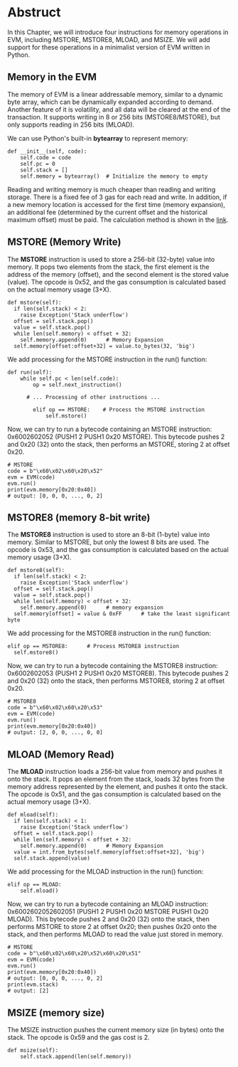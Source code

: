# Abstruct

In this Chapter, we will introduce four instructions for memory operations in EVM, including MSTORE, MSTORE8, MLOAD, and MSIZE. We will add support for these operations in a minimalist version of EVM written in Python.

## Memory in the EVM

The memory of EVM is a linear addressable memory, similar to a dynamic byte array, which can be dynamically expanded according to demand. Another feature of it is volatility, and all data will be cleared at the end of the transaction. It supports writing in 8 or 256 bits (MSTORE8/MSTORE), but only supports reading in 256 bits (MLOAD).

We can use Python's built-in **bytearray** to represent memory:

```
def __init__(self, code):
    self.code = code
    self.pc = 0
    self.stack = []
    self.memory = bytearray()  # Initialize the memory to empty
```

Reading and writing memory is much cheaper than reading and writing storage. There is a fixed fee of 3 gas for each read and write. In addition, if a new memory location is accessed for the first time (memory expansion), an additional fee (determined by the current offset and the historical maximum offset) must be paid. The calculation method is shown in the [link](https://www.evm.codes/about#accesssets).

## MSTORE (Memory Write)

The **MSTORE** instruction is used to store a 256-bit (32-byte) value into memory. It pops two elements from the stack, the first element is the address of the memory (offset), and the second element is the stored value (value). The opcode is 0x52, and the gas consumption is calculated based on the actual memory usage (3+X).

```
def mstore(self):
  if len(self.stack) < 2:
    raise Exception('Stack underflow')
  offset = self.stack.pop()
  value = self.stack.pop()
  while len(self.memory) < offset + 32:
    self.memory.append(0)      # Memory Expansion
  self.memory[offset:offset+32] = value.to_bytes(32, 'big')
```

We add processing for the MSTORE instruction in the run() function:

```
def run(self):
    while self.pc < len(self.code):
        op = self.next_instruction()

      # ... Processing of other instructions ...

        elif op == MSTORE:    # Process the MSTORE instruction
            self.mstore()
```

Now, we can try to run a bytecode containing an MSTORE instruction: 0x6002602052 (PUSH1 2 PUSH1 0x20 MSTORE). This bytecode pushes 2 and 0x20 (32) onto the stack, then performs an MSTORE, storing 2 at offset 0x20.

```
# MSTORE
code = b"\x60\x02\x60\x20\x52"
evm = EVM(code)
evm.run()
print(evm.memory[0x20:0x40])  
# output: [0, 0, 0, ..., 0, 2]
```

## MSTORE8 (memory 8-bit write)

The **MSTORE8** instruction is used to store an 8-bit (1-byte) value into memory. Similar to MSTORE, but only the lowest 8 bits are used. The opcode is 0x53, and the gas consumption is calculated based on the actual memory usage (3+X).

```
def mstore8(self):
  if len(self.stack) < 2:
    raise Exception('Stack underflow')
  offset = self.stack.pop()
  value = self.stack.pop()
  while len(self.memory) < offset + 32:
    self.memory.append(0)      # memory expansion
  self.memory[offset] = value & 0xFF      # take the least significant byte
```

We add processing for the MSTORE8 instruction in the run() function:

```
elif op == MSTORE8:      # Process MSTORE8 instruction
  self.mstore8()
```

Now, we can try to run a bytecode containing the MSTORE8 instruction: 0x6002602053 (PUSH1 2 PUSH1 0x20 MSTORE8). This bytecode pushes 2 and 0x20 (32) onto the stack, then performs MSTORE8, storing 2 at offset 0x20.

```
# MSTORE8
code = b"\x60\x02\x60\x20\x53"
evm = EVM(code)
evm.run()
print(evm.memory[0x20:0x40])  
# output: [2, 0, 0, ..., 0, 0]
```

## MLOAD (Memory Read)

The **MLOAD** instruction loads a 256-bit value from memory and pushes it onto the stack. It pops an element from the stack, loads 32 bytes from the memory address represented by the element, and pushes it onto the stack. The opcode is 0x51, and the gas consumption is calculated based on the actual memory usage (3+X).

```
def mload(self):
  if len(self.stack) < 1:
    raise Exception('Stack underflow')
  offset = self.stack.pop()
  while len(self.memory) < offset + 32:
    self.memory.append(0)      # Memory Expansion
  value = int.from_bytes(self.memory[offset:offset+32], 'big')
  self.stack.append(value)
```

We add processing for the MLOAD instruction in the run() function:

```
elif op == MLOAD: 
    self.mload()
```

Now, we can try to run a bytecode containing an MLOAD instruction: 0x6002602052602051 (PUSH1 2 PUSH1 0x20 MSTORE PUSH1 0x20 MLOAD). This bytecode pushes 2 and 0x20 (32) onto the stack, then performs MSTORE to store 2 at offset 0x20; then pushes 0x20 onto the stack, and then performs MLOAD to read the value just stored in memory.

```
# MSTORE
code = b"\x60\x02\x60\x20\x52\x60\x20\x51"
evm = EVM(code)
evm.run()
print(evm.memory[0x20:0x40])  
# output: [0, 0, 0, ..., 0, 2]
print(evm.stack)  
# output: [2]
```

## MSIZE (memory size)

The MSIZE instruction pushes the current memory size (in bytes) onto the stack. The opcode is 0x59 and the gas cost is 2.

```
def msize(self):
    self.stack.append(len(self.memory))
```

